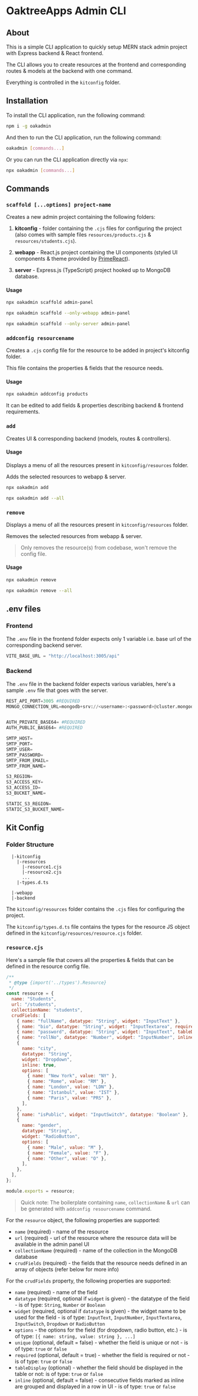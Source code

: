 # OaktreeApps Admin CLI

## About

This is a simple CLI application to quickly setup MERN stack admin project with Express backend & React frontend.

The CLI allows you to create resources at the frontend and corresponding routes & models at the backend with one command.

Everything is controlled in the `kitconfig` folder.

## Installation

To install the CLI application, run the following command:

```bash
npm i -g oakadmin
```

And then to run the CLI application, run the following command:

```bash
oakadmin [commands...]
```

Or you can run the CLI application directly via `npx`:

```bash
npx oakadmin [commands...]
```

## Commands

### `scaffold [...options] project-name`

Creates a new admin project containing the following folders:

1. **kitconfig** - folder containing the `.cjs` files for configuring the project (also comes with sample files `resources/products.cjs` & `resources/students.cjs`).

2. **webapp** - React.js project containing the UI components (styled UI components & theme provided by [PrimeReact](https://primereact.org/)).

3. **server** - Express.js (TypeScript) project hooked up to MongoDB database.

#### Usage

```bash
npx oakadmin scaffold admin-panel
```

```bash
npx oakadmin scaffold --only-webapp admin-panel
```

```bash
npx oakadmin scaffold --only-server admin-panel
```

### `addconfig resourcename`

Creates a `.cjs` config file for the resource to be added in project's kitconfig folder.

This file contains the properties & fields that the resource needs.

#### Usage

```bash
npx oakadmin addconfig products
```

It can be edited to add fields & properties describing backend & frontend requirements.

### `add`

Creates UI & corresponding backend (models, routes & controllers).

#### Usage

Displays a menu of all the resources present in `kitconfig/resources` folder.

Adds the selected resources to webapp & server.

```bash
npx oakadmin add
```

```bash
npx oakadmin add --all
```

### `remove`

Displays a menu of all the resources present in `kitconfig/resources` folder.

Removes the selected resources from webapp & server.

> Only removes the resource(s) from codebase, won't remove the config file.

#### Usage

```bash
npx oakadmin remove
```

```bash
npx oakadmin remove --all
```

## .env files

### Frontend

The `.env` file in the frontend folder expects only 1 variable i.e. base url of the corresponding backend server.

```python
VITE_BASE_URL = "http://localhost:3005/api"
```

### Backend

The `.env` file in the backend folder expects various variables, here's a sample `.env` file that goes with the server.

```python
REST_API_PORT=3005 #REQUIRED
MONGO_CONNECTION_URL=mongodb+srv://<username>:<password>@cluster.mongodb.net/?retryWrites=true&w=majority #REQUIRED


AUTH_PRIVATE_BASE64= #REQUIRED
AUTH_PUBLIC_BASE64= #REQUIRED

SMTP_HOST=
SMTP_PORT=
SMTP_USER=
SMTP_PASSWORD=
SMTP_FROM_EMAIL=
SMTP_FROM_NAME=

S3_REGION=
S3_ACCESS_KEY=
S3_ACCESS_ID=
S3_BUCKET_NAME=

STATIC_S3_REGION=
STATIC_S3_BUCKET_NAME=
```

## Kit Config

### Folder Structure

```
  |-kitconfig
    |-resources
      |-resource1.cjs
      |-resource2.cjs
      ...
    |-types.d.ts

  |-webapp
  |-backend
```

The `kitconfig/resources` folder contains the `.cjs` files for configuring the project.

The `kitconfig/types.d.ts` file contains the types for the resource JS object defined in the `kitconfig/resources/resource.cjs` folder.

### `resource.cjs`

Here's a sample file that covers all the properties & fields that can be defined in the resource config file.

```javascript
/**
 * @type {import('../types').Resource}
 */
const resource = {
  name: "Students",
  url: "/students",
  collectionName: "students",
  crudFields: [
    { name: "fullName", datatype: "String", widget: "InputText" },
    { name: "bio", datatype: "String", widget: "InputTextarea", required: false },
    { name: "password", datatype: "String", widget: "InputText", tableDisplay: false },
    { name: "rollNo", datatype: "Number", widget: "InputNumber", inline: true, unique: true },
    {
      name: "city",
      datatype: "String",
      widget: "Dropdown",
      inline: true,
      options: [
        { name: "New York", value: "NY" },
        { name: "Rome", value: "RM" },
        { name: "London", value: "LDN" },
        { name: "Istanbul", value: "IST" },
        { name: "Paris", value: "PRS" },
      ],
    },
    { name: "isPublic", widget: "InputSwitch", datatype: "Boolean" },
    {
      name: "gender",
      datatype: "String",
      widget: "RadioButton",
      options: [
        { name: "Male", value: "M" },
        { name: "Female", value: "F" },
        { name: "Other", value: "O" },
      ],
    },
  ],
};

module.exports = resource;
```

> Quick note: The boilerplate containing `name`, `collectionName` & `url` can be generated with `addconfig resourcename` command.

For the `resource` object, the following properties are supported:

- `name` (required) - name of the resource
- `url` (required) - url of the resource where the resource data will be available in the admin panel UI
- `collectionName` (required) - name of the collection in the MongoDB database
- `crudFields` (required) - the fields that the resource needs defined in an array of objects (refer below for more info)

For the `crudFields` property, the following properties are supported:

- `name` (required) - name of the field
- `datatype` (required, optional if `widget` is given) - the datatype of the field - is of type: `String`, `Number` or `Boolean`
- `widget` (required, optional if `datatype` is given) - the widget name to be used for the field - is of type: `InputText`, `InputNumber`, `InputTextarea`, `InputSwitch`, `Dropdown` or `RadioButton`
- `options` - the options for the field (for dropdown, radio button, etc.) - is of type: `[{ name: string, value: string }, ...]`
- `unique` (optional, default = false) - whether the field is unique or not - is of type: `true` or `false`
- `required` (optional, default = true) - whether the field is required or not - is of type: `true` or `false`
- `tableDisplay` (optional) - whether the field should be displayed in the table or not: is of type: `true` or `false`
- `inline` (optional, default = false) - consecutive fields marked as inline are grouped and displayed in a row in UI - is of type: `true` or `false`